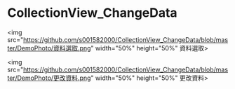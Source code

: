# CollectionView_ChangeData


<img src="https://github.com/s001582000/CollectionView_ChangeData/blob/master/DemoPhoto/資料選取.png" width="50%" height="50%" 資料選取>


<img src="https://github.com/s001582000/CollectionView_ChangeData/blob/master/DemoPhoto/更改資料.png" width="50%" height="50%" 更改資料>

